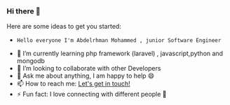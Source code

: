 ### Hi there 👋
Here are some ideas to get you started:
-     Hello everyone I'm Abdelrhman Mohammed , junior Software Engineer
- 🌱 I’m currently learning php framework (laravel) , javascript,python and mongodb
- 👯 I’m looking to collaborate with other Developers
- 💬 Ask me about anything, I am happy to help 😄
- 📫 How to reach me: [Let's get in touch!](https://www.linkedin.com/feed/) 
- ⚡ Fun fact: I love connecting with different people 🙌
